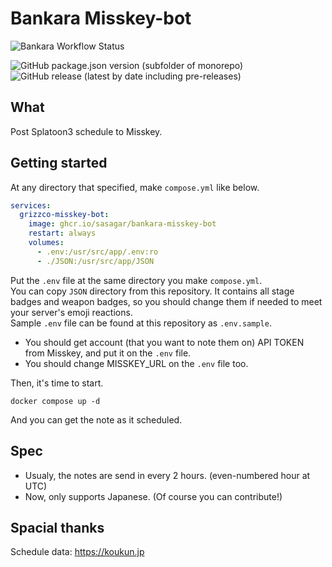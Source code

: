 # Bankara Misskey-bot

![Bankara Workflow Status](https://img.shields.io/github/actions/workflow/status/sasagar/bankara-misskey-bot/build-image.yml?label=Container%20Build&style=for-the-badge)

![GitHub package.json version (subfolder of monorepo)](https://img.shields.io/github/package-json/v/sasagar/bankara-misskey-bot?style=for-the-badge) ![GitHub release (latest by date including pre-releases)](https://img.shields.io/github/v/release/sasagar/bankara-misskey-bot?include_prereleases&style=for-the-badge)

## What

Post Splatoon3 schedule to Misskey.

## Getting started

At any directory that specified, make `compose.yml` like below.

```yaml
services:
  grizzco-misskey-bot:
    image: ghcr.io/sasagar/bankara-misskey-bot
    restart: always
    volumes:
      - .env:/usr/src/app/.env:ro
      - ./JSON:/usr/src/app/JSON
```

Put the `.env` file at the same directory you make `compose.yml`.  
You can copy `JSON` directory from this repository. It contains all stage badges and weapon badges, so you should change them if needed to meet your server's emoji reactions.  
Sample `.env` file can be found at this repository as `.env.sample`.

- You should get account (that you want to note them on) API TOKEN from Misskey, and put it on the `.env` file.
- You should change MISSKEY_URL on the `.env` file too.

Then, it's time to start.

```shell
docker compose up -d
```

And you can get the note as it scheduled.

## Spec

- Usualy, the notes are send in every 2 hours. (even-numbered hour at UTC)
- Now, only supports Japanese. (Of course you can contribute!)

## Spacial thanks

Schedule data: <https://koukun.jp>
